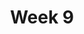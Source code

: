 ---
    title: Week 9
    weekNumber: 9
    days:
      - date: 2021-11-16
        events:
          "**14**{: .label .label-gray } Conditional Probability":
      - date: 2021-11-18
        events:
          "**15**{: .label .label-gray } Independence":
---